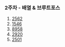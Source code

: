 ### 2주차 - 배열 & 브루트포스

1. [2562](https://github.com/catomat0/algorithm/blob/main/%EB%B0%B1%EC%A4%80/Bronze/2562.%E2%80%85%EC%B5%9C%EB%8C%93%EA%B0%92/%EC%B5%9C%EB%8C%93%EA%B0%92.java)
2. [1546](https://github.com/catomat0/algorithm/blob/main/%EB%B0%B1%EC%A4%80/Bronze/1546.%E2%80%85%ED%8F%89%EA%B7%A0/%ED%8F%89%EA%B7%A0.java)
3. [8958]()
4. [2920]()
5. [2501]()
